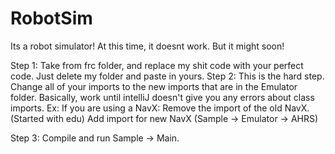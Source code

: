 # RobotSim
Its a robot simulator! At this time, it doesnt work. But it might soon!

Step 1:
  Take from frc folder, and replace my shit code with your perfect code. Just delete my folder and paste in yours.
Step 2:
  This is the hard step. Change all of your imports to the new imports that are in the Emulator folder.
  Basically, work until intelliJ doesn't give you any errors about class imports.
  Ex: If you are using a NavX:
    Remove the import of the old NavX. (Started with edu)
    Add import for new NavX (Sample -> Emulator -> AHRS)
    
Step 3:
  Compile and run Sample -> Main.
  
